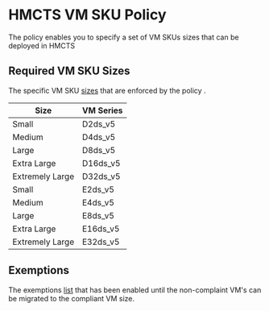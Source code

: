 # HMCTS VM SKU Policy

The policy enables you to specify a set of VM SKUs sizes that can be deployed in HMCTS

## Required VM SKU Sizes
The specific VM SKU [sizes](https://tools.hmcts.net/confluence/display/DACS/D.1k+Azure+SKU+Standards+-+In+progress) that are enforced by the policy .

| Size            |  VM Series     |
| -------------   |  ------------- |
| Small           |  D2ds_v5       |
| Medium          |  D4ds_v5       |
| Large           |  D8ds_v5       |
| Extra Large     |  D16ds_v5      |
| Extremely Large |  D32ds_v5      |
| Small           |  E2ds_v5       |
| Medium          |  E4ds_v5       |
| Large           |  E8ds_v5       |
| Extra Large     |  E16ds_v5      |
| Extremely Large |  E32ds_v5      |

## Exemptions 
The exemptions [list](https://github.com/hmcts/azure-policy/blob/193aa858dd99e203f9a7f6a311630ab617d03178/assignments/mgmt-groups/mg-HMCTS/assign.allowed_vm_sku.json#L15) that has been enabled until the non-complaint VM's can be migrated to the compliant VM size.